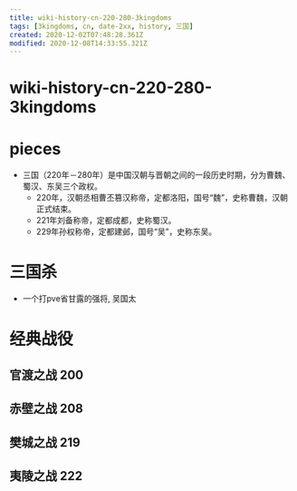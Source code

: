 ```yaml
---
title: wiki-history-cn-220-280-3kingdoms
tags: [3kingdoms, cn, date-2xx, history, 三国]
created: 2020-12-02T07:48:28.361Z
modified: 2020-12-08T14:33:55.321Z
---
```


# wiki-history-cn-220-280-3kingdoms

# pieces

- 三国（220年－280年）是中国汉朝与晋朝之间的一段历史时期，分为曹魏、蜀汉、东吴三个政权。
  - 220年，汉朝丞相曹丕篡汉称帝，定都洛阳，国号“魏”，史称曹魏，汉朝正式结束。
  - 221年刘备称帝，定都成都，史称蜀汉。
  - 229年孙权称帝，定都建邺，国号“吴”，史称东吴。
# 三国杀
- 一个打pve省甘露的强将, 吴国太
# 经典战役

## 官渡之战 200

## 赤壁之战 208

## 樊城之战 219

## 夷陵之战 222
